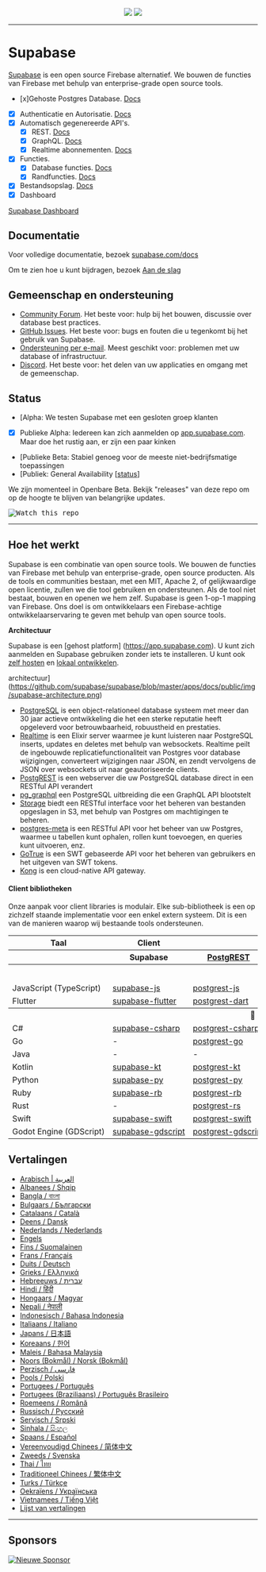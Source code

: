 <p align="center">
<img src="https://user-images.githubusercontent.com/8291514/213727234-cda046d6-28c6-491a-b284-b86c5cede25d.png#gh-light-mode-only">
<img src="https://user-images.githubusercontent.com/8291514/213727225-56186826-bee8-43b5-9b15-86e839d89393.png#gh-dark-mode-only">
</p>

---

# Supabase

[Supabase](https://supabase.com) is een open source Firebase alternatief. We bouwen de functies van Firebase met behulp van enterprise-grade open source tools.

- [x]Gehoste Postgres Database. [Docs](https://supabase.com/docs/guides/database)
- [x] Authenticatie en Autorisatie. [Docs](https://supabase.com/docs/guides/auth)
- [x] Automatisch gegenereerde API's.
  - [x] REST. [Docs](https://supabase.com/docs/guides/database/api#rest-api)
  - [x] GraphQL. [Docs](https://supabase.com/docs/guides/database/api#graphql-api)
  - [x] Realtime abonnementen. [Docs](https://supabase.com/docs/guides/database/api#realtime-api)
- [x] Functies.
  - [x] Database functies. [Docs](https://supabase.com/docs/guides/database/functions)
  - [x] Randfuncties. [Docs](https://supabase.com/docs/guides/functions)
- [x] Bestandsopslag. [Docs](https://supabase.com/docs/guides/storage)
- [x] Dashboard

[Supabase Dashboard](https://raw.githubusercontent.com/supabase/supabase/master/apps/www/public/images/github/supabase-dashboard.png)

## Documentatie

Voor volledige documentatie, bezoek [supabase.com/docs](https://supabase.com/docs)

Om te zien hoe u kunt bijdragen, bezoek [Aan de slag](./DEVELOPERS.md)

## Gemeenschap en ondersteuning

- [Community Forum](https://github.com/supabase/supabase/discussions). Het beste voor: hulp bij het bouwen, discussie over database best practices.
- [GitHub Issues](https://github.com/supabase/supabase/issues). Het beste voor: bugs en fouten die u tegenkomt bij het gebruik van Supabase.
- [Ondersteuning per e-mail](https://supabase.com/docs/support#business-support). Meest geschikt voor: problemen met uw database of infrastructuur.
- [Discord](https://discord.supabase.com). Het beste voor: het delen van uw applicaties en omgang met de gemeenschap.

## Status

- [Alpha: We testen Supabase met een gesloten groep klanten
- [x] Publieke Alpha: Iedereen kan zich aanmelden op [app.supabase.com](https://app.supabase.com). Maar doe het rustig aan, er zijn een paar kinken
- [Publieke Beta: Stabiel genoeg voor de meeste niet-bedrijfsmatige toepassingen
- [Publiek: General Availability [[status](https://supabase.com/docs/guides/getting-started/features#feature-status)]

We zijn momenteel in Openbare Beta. Bekijk "releases" van deze repo om op de hoogte te blijven van belangrijke updates.

<kbd><img src="https://raw.githubusercontent.com/supabase/supabase/d5f7f413ab356dc1a92075cb3cee4e40a957d5b1/web/static/watch-repo.gif" alt="Watch this repo"/></kbd>

---

## Hoe het werkt

Supabase is een combinatie van open source tools. We bouwen de functies van Firebase met behulp van enterprise-grade, open source producten. Als de tools en communities bestaan, met een MIT, Apache 2, of gelijkwaardige open licentie, zullen we die tool gebruiken en ondersteunen. Als de tool niet bestaat, bouwen en openen we hem zelf. Supabase is geen 1-op-1 mapping van Firebase. Ons doel is om ontwikkelaars een Firebase-achtige ontwikkelaarservaring te geven met behulp van open source tools.

**Architectuur**

Supabase is een [gehost platform] (https://app.supabase.com). U kunt zich aanmelden en Supabase gebruiken zonder iets te installeren.
U kunt ook [zelf hosten](https://supabase.com/docs/guides/hosting/overview) en [lokaal ontwikkelen](https://supabase.com/docs/guides/local-development).

architectuur](https://github.com/supabase/supabase/blob/master/apps/docs/public/img/supabase-architecture.png)

- [PostgreSQL](https://www.postgresql.org/) is een object-relationeel database systeem met meer dan 30 jaar actieve ontwikkeling die het een sterke reputatie heeft opgeleverd voor betrouwbaarheid, robuustheid en prestaties.
- [Realtime](https://github.com/supabase/realtime) is een Elixir server waarmee je kunt luisteren naar PostgreSQL inserts, updates en deletes met behulp van websockets. Realtime peilt de ingebouwde replicatiefunctionaliteit van Postgres voor database wijzigingen, converteert wijzigingen naar JSON, en zendt vervolgens de JSON over websockets uit naar geautoriseerde clients.
- [PostgREST](http://postgrest.org/) is een webserver die uw PostgreSQL database direct in een RESTful API verandert
- [pg_graphql](http://github.com/supabase/pg_graphql/) een PostgreSQL uitbreiding die een GraphQL API blootstelt
- [Storage](https://github.com/supabase/storage-api) biedt een RESTful interface voor het beheren van bestanden opgeslagen in S3, met behulp van Postgres om machtigingen te beheren.
- [postgres-meta](https://github.com/supabase/postgres-meta) is een RESTful API voor het beheer van uw Postgres, waarmee u tabellen kunt ophalen, rollen kunt toevoegen, en queries kunt uitvoeren, enz.
- [GoTrue](https://github.com/netlify/gotrue) is een SWT gebaseerde API voor het beheren van gebruikers en het uitgeven van SWT tokens.
- [Kong](https://github.com/Kong/kong) is een cloud-native API gateway.

#### Client bibliotheken

Onze aanpak voor client libraries is modulair. Elke sub-bibliotheek is een op zichzelf staande implementatie voor een enkel extern systeem. Dit is een van de manieren waarop wij bestaande tools ondersteunen.

<table style="table-layout:fixed; white-space: nowrap;">
  <tr>
    <th>Taal</th>
    <th>Client</th>
    <th colspan="5">Feature-Clients (gebundeld in Supabase client)</th>
  </tr>
  
  <tr>
    <th></th>
    <th>Supabase</th>
    <th><a href="https://github.com/postgrest/postgrest" target="_blank" rel="noopener noreferrer">PostgREST</a></th>
    <th><a href="https://github.com/supabase/gotrue" target="_blank" rel="noopener noreferrer">GoTrue</a></th>
    <th><a href="https://github.com/supabase/realtime" target="_blank" rel="noopener noreferrer">Realtime</a></th>
    <th><a href="https://github.com/supabase/storage-api" target="_blank" rel="noopener noreferrer">Storage</a></th>
    <th>Functions</th>
  </tr>
  <!-- TEMPLATE FOR NEW ROW -->
  <!-- START ROW
  <tr>
    <td>lang</td>
    <td><a href="https://github.com/supabase-community/supabase-lang" target="_blank" rel="noopener noreferrer">supabase-lang</a></td>
    <td><a href="https://github.com/supabase-community/postgrest-lang" target="_blank" rel="noopener noreferrer">postgrest-lang</a></td>
    <td><a href="https://github.com/supabase-community/gotrue-lang" target="_blank" rel="noopener noreferrer">gotrue-lang</a></td>
    <td><a href="https://github.com/supabase-community/realtime-lang" target="_blank" rel="noopener noreferrer">realtime-lang</a></td>
    <td><a href="https://github.com/supabase-community/storage-lang" target="_blank" rel="noopener noreferrer">storage-lang</a></td>
  </tr>
  END ROW -->
  
  <th colspan="7">⚡️ Officieel ⚡️</th>
  
  <tr>
    <td>JavaScript (TypeScript)</td>
    <td><a href="https://github.com/supabase/supabase-js" target="_blank" rel="noopener noreferrer">supabase-js</a></td>
    <td><a href="https://github.com/supabase/postgrest-js" target="_blank" rel="noopener noreferrer">postgrest-js</a></td>
    <td><a href="https://github.com/supabase/gotrue-js" target="_blank" rel="noopener noreferrer">gotrue-js</a></td>
    <td><a href="https://github.com/supabase/realtime-js" target="_blank" rel="noopener noreferrer">realtime-js</a></td>
    <td><a href="https://github.com/supabase/storage-js" target="_blank" rel="noopener noreferrer">storage-js</a></td>
    <td><a href="https://github.com/supabase/functions-js" target="_blank" rel="noopener noreferrer">functions-js</a></td>
  </tr>
    <tr>
    <td>Flutter</td>
    <td><a href="https://github.com/supabase/supabase-flutter" target="_blank" rel="noopener noreferrer">supabase-flutter</a></td>
    <td><a href="https://github.com/supabase/postgrest-dart" target="_blank" rel="noopener noreferrer">postgrest-dart</a></td>
    <td><a href="https://github.com/supabase/gotrue-dart" target="_blank" rel="noopener noreferrer">gotrue-dart</a></td>
    <td><a href="https://github.com/supabase/realtime-dart" target="_blank" rel="noopener noreferrer">realtime-dart</a></td>
    <td><a href="https://github.com/supabase/storage-dart" target="_blank" rel="noopener noreferrer">storage-dart</a></td>
    <td><a href="https://github.com/supabase/functions-dart" target="_blank" rel="noopener noreferrer">functions-dart</a></td>
  </tr>
  
  <th colspan="7">💚 gemeenschap 💚</th>
  
  <tr>
    <td>C#</td>
    <td><a href="https://github.com/supabase-community/supabase-csharp" target="_blank" rel="noopener noreferrer">supabase-csharp</a></td>
    <td><a href="https://github.com/supabase-community/postgrest-csharp" target="_blank" rel="noopener noreferrer">postgrest-csharp</a></td>
    <td><a href="https://github.com/supabase-community/gotrue-csharp" target="_blank" rel="noopener noreferrer">gotrue-csharp</a></td>
    <td><a href="https://github.com/supabase-community/realtime-csharp" target="_blank" rel="noopener noreferrer">realtime-csharp</a></td>
    <td><a href="https://github.com/supabase-community/storage-csharp" target="_blank" rel="noopener noreferrer">storage-csharp</a></td>
    <td><a href="https://github.com/supabase-community/functions-csharp" target="_blank" rel="noopener noreferrer">functions-csharp</a></td>
  </tr>
  <tr>
    <td>Go</td>
    <td>-</td>
    <td><a href="https://github.com/supabase-community/postgrest-go" target="_blank" rel="noopener noreferrer">postgrest-go</a></td>
    <td><a href="https://github.com/supabase-community/gotrue-go" target="_blank" rel="noopener noreferrer">gotrue-go</a></td>
    <td>-</td>
    <td><a href="https://github.com/supabase-community/storage-go" target="_blank" rel="noopener noreferrer">storage-go</a></td>
    <td><a href="https://github.com/supabase-community/functions-go" target="_blank" rel="noopener noreferrer">functions-go</a></td>
  </tr>
  <tr>
    <td>Java</td>
    <td>-</td>
    <td>-</td>
    <td><a href="https://github.com/supabase-community/gotrue-java" target="_blank" rel="noopener noreferrer">gotrue-java</a></td>
    <td>-</td>
    <td><a href="https://github.com/supabase-community/storage-java" target="_blank" rel="noopener noreferrer">storage-java</a></td>
    <td>-</td>
  </tr>
  <tr>
    <td>Kotlin</td>
    <td><a href="https://github.com/supabase-community/supabase-kt" target="_blank" rel="noopener noreferrer">supabase-kt</a></td>
    <td><a href="https://github.com/supabase-community/supabase-kt/tree/master/Postgrest" target="_blank" rel="noopener noreferrer">postgrest-kt</a></td>
    <td><a href="https://github.com/supabase-community/supabase-kt/tree/master/GoTrue" target="_blank" rel="noopener noreferrer">gotrue-kt</a></td>
    <td><a href="https://github.com/supabase-community/supabase-kt/tree/master/Realtime" target="_blank" rel="noopener noreferrer">realtime-kt</a></td>
    <td><a href="https://github.com/supabase-community/supabase-kt/tree/master/Storage" target="_blank" rel="noopener noreferrer">storage-kt</a></td>
    <td><a href="https://github.com/supabase-community/supabase-kt/tree/master/Functions" target="_blank" rel="noopener noreferrer">functions-kt</a></td>
  </tr>
  <tr>
    <td>Python</td>
    <td><a href="https://github.com/supabase-community/supabase-py" target="_blank" rel="noopener noreferrer">supabase-py</a></td>
    <td><a href="https://github.com/supabase-community/postgrest-py" target="_blank" rel="noopener noreferrer">postgrest-py</a></td>
    <td><a href="https://github.com/supabase-community/gotrue-py" target="_blank" rel="noopener noreferrer">gotrue-py</a></td>
    <td><a href="https://github.com/supabase-community/realtime-py" target="_blank" rel="noopener noreferrer">realtime-py</a></td>
    <td><a href="https://github.com/supabase-community/storage-py" target="_blank" rel="noopener noreferrer">storage-py</a></td>
    <td><a href="https://github.com/supabase-community/functions-py" target="_blank" rel="noopener noreferrer">functions-py</a></td>
  </tr>
  <tr>
    <td>Ruby</td>
    <td><a href="https://github.com/supabase-community/supabase-rb" target="_blank" rel="noopener noreferrer">supabase-rb</a></td>
    <td><a href="https://github.com/supabase-community/postgrest-rb" target="_blank" rel="noopener noreferrer">postgrest-rb</a></td>
    <td>-</td>
    <td>-</td>
    <td>-</td>
    <td>-</td>
  </tr>
  <tr>
    <td>Rust</td>
    <td>-</td>
    <td><a href="https://github.com/supabase-community/postgrest-rs" target="_blank" rel="noopener noreferrer">postgrest-rs</a></td>
    <td>-</td>
    <td>-</td>
    <td>-</td>
    <td>-</td>
  </tr>
  <tr>
    <td>Swift</td>
    <td><a href="https://github.com/supabase-community/supabase-swift" target="_blank" rel="noopener noreferrer">supabase-swift</a></td>
    <td><a href="https://github.com/supabase-community/postgrest-swift" target="_blank" rel="noopener noreferrer">postgrest-swift</a></td>
    <td><a href="https://github.com/supabase-community/gotrue-swift" target="_blank" rel="noopener noreferrer">gotrue-swift</a></td>
    <td><a href="https://github.com/supabase-community/realtime-swift" target="_blank" rel="noopener noreferrer">realtime-swift</a></td>
    <td><a href="https://github.com/supabase-community/storage-swift" target="_blank" rel="noopener noreferrer">storage-swift</a></td>
    <td><a href="https://github.com/supabase-community/functions-swift" target="_blank" rel="noopener noreferrer">functions-swift</a></td>
  </tr>
  <tr>
    <td>Godot Engine (GDScript)</td>
    <td><a href="https://github.com/supabase-community/godot-engine.supabase" target="_blank" rel="noopener noreferrer">supabase-gdscript</a></td>
    <td><a href="https://github.com/supabase-community/postgrest-gdscript" target="_blank" rel="noopener noreferrer">postgrest-gdscript</a></td>
    <td><a href="https://github.com/supabase-community/gotrue-gdscript" target="_blank" rel="noopener noreferrer">gotrue-gdscript</a></td>
    <td><a href="https://github.com/supabase-community/realtime-gdscript" target="_blank" rel="noopener noreferrer">realtime-gdscript</a></td>
    <td><a href="https://github.com/supabase-community/storage-gdscript" target="_blank" rel="noopener noreferrer">storage-gdscript</a></td>
    <td><a href="https://github.com/supabase-community/functions-gdscript" target="_blank" rel="noopener noreferrer">functions-gdscript</a></td>
  </tr>
  
</table>

<!--- Remove this list if you're translating to another language, it's hard to keep updated across multiple files-->
<!--- Keep only the link to the list of translation files-->

## Vertalingen

- [Arabisch | العربية](/i18n/README.ar.md)
- [Albanees / Shqip](/i18n/README.sq.md)
- [Bangla / বাংলা](/i18n/README.bn.md)
- [Bulgaars / Български](/i18n/README.bg.md)
- [Catalaans / Català](/i18n/README.ca.md)
- [Deens / Dansk](/i18n/README.da.md)
- [Nederlands / Nederlands](/i18n/README.nl.md)
- [Engels](https://github.com/supabase/supabase)
- [Fins / Suomalainen](/i18n/README.fi.md)
- [Frans / Français](/i18n/README.fr.md)
- [Duits / Deutsch](/i18n/README.de.md)
- [Grieks / Ελληνικά](/i18n/README.gr.md)
- [Hebreeuws / עברית](/i18n/README.he.md)
- [Hindi / हिंदी](/i18n/README.hi.md)
- [Hongaars / Magyar](/i18n/README.hu.md)
- [Nepali / नेपाली](/i18n/README.ne.md)
- [Indonesisch / Bahasa Indonesia](/i18n/README.id.md)
- [Italiaans / Italiano](/i18n/README.it.md)
- [Japans / 日本語](/i18n/README.jp.md)
- [Koreaans / 한어](/i18n/README.ko.md)
- [Maleis / Bahasa Malaysia](/i18n/README.ms.md)
- [Noors (Bokmål) / Norsk (Bokmål)](/i18n/README.nb-no.md)
- [Perzisch / فارسی](/i18n/README.fa.md)
- [Pools / Polski](/i18n/README.pl.md)
- [Portugees / Português](/i18n/README.pt.md)
- [Portugees (Braziliaans) / Português Brasileiro](/i18n/README.pt-br.md)
- [Roemeens / Română](/i18n/README.ro.md)
- [Russisch / Pусский](/i18n/README.ru.md)
- [Servisch / Srpski](/i18n/README.sr.md)
- [Sinhala / සිංහල](/i18n/README.si.md)
- [Spaans / Español](/i18n/README.es.md)
- [Vereenvoudigd Chinees / 简体中文](/i18n/README.zh-cn.md)
- [Zweeds / Svenska](/i18n/README.sv.md)
- [Thai / ไทย](/i18n/README.th.md)
- [Traditioneel Chinees / 繁体中文](/i18n/README.zh-tw.md)
- [Turks / Türkçe](/i18n/README.tr.md)
- [Oekraïens / Українська](/i18n/README.uk.md)
- [Vietnamees / Tiếng Việt](/i18n/README.vi-vn.md)
- [Lijst van vertalingen](/i18n/talen.md) <!--- Keep only this -->

---

## Sponsors

[![Nieuwe Sponsor](https://user-images.githubusercontent.com/10214025/90518111-e74bbb00-e198-11ea-8f88-c9e3c1aa4b5b.png)](https://github.com/sponsors/supabase)